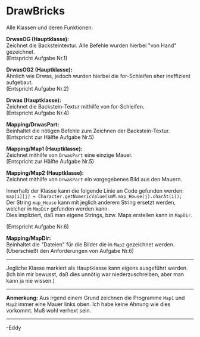 # DrawBricks

Alle Klassen und deren Funktionen:

**DrwasOG (Hauptklasse):**  
Zeichnet die Backsteintextur. Alle Befehle wurden hierbei "von Hand" gezeichnet.  
(Entspricht Aufgabe Nr.1)

**DrwasOG2 (Hauptklasse):**  
Ähnlich wie Drwas, jedoch wurden hierbei die for-Schleifen eher ineffizient aufgebaut.  
(Entspricht Aufgabe Nr.2)

**Drwas (Hauptklasse):**  
Zeichnet die Backstein-Textur mithilfe von for-Schleifen.  
(Entspricht Aufgabe Nr.4)

**Mapping/DrwasPart:**  
Beinhaltet die nötigen Befehle zum Zeichnen der Backstein-Textur.  
(Entspricht zur Hälfte Aufgabe Nr.5)

**Mapping/Map1 (Hauptklasse):**  
Zeichnet mithilfe von `DrwasPart` eine einzige Mauer.  
(Entspricht zur Hälfte Aufgabe Nr.5)

**Mapping/Map2 (Hauptklasse):**  
Zeichnet mithilfe von `DrwasPart` ein vorgegebenes Bild aus den Mauern.  

Innerhalb der Klasse kann die folgende Linie an Code gefunden werden:  
`map[i][j] = Character.getNumericValue(smM.map_House(j).charAt(i));`  
Der String `map_House` kann mit jeglich anderem String ersetzt werden, welcher in `MapDir` gefunden werden kann.  
Dies impliziert, daß man eigene Strings, bzw. Maps erstellen kann in `MapDir`.

(Entspricht Aufgabe Nr.6)

**Mapping/MapDir:**  
Beinhaltet die "Dateien" für die Bilder die in `Map2` gezeichnet werden.  
(Überschießt den Anforderungen von Aufgabe Nr.6)

---

Jegliche Klasse markiert als Hauptklasse kann eigens ausgeführt werden. (Ich bin mir bewusst, daß dies unnötig war niederzuschreiben, aber man kann ja nie wissen.)

---

**Anmerkung:**
Aus irgend einem Grund zeichnen die Programme `Map1` und `Map2` immer eine Mauer links oben. Ich habe keine Ahnung wie dies vorkommt. Muß wohl verhext sein.

---

-Eddy
